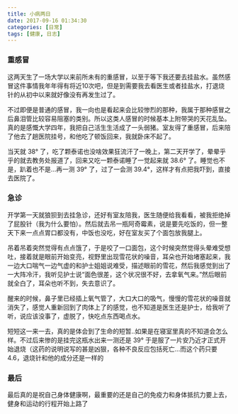 ```yaml
---
title: 小病两日
date: 2017-09-16 01:34:30
categories: [日常]
tags: [健康, 日志]
---
```



### 重感冒

这两天生了一场大学以来前所未有的重感冒，以至于等下我还要去挂盐水。虽然感冒这件事情我年年得有将近10次吧，但是到需要我去看医生或者挂盐水，打退烧针的从初中以来就好像没有再发生过了。

不过即便是普通的感冒，我一向也是看起来会比较惨烈的那种，我属于那种感冒之后鼻泪管比较容易阻塞的类别。所以这类人感冒的时候基本上附带哭的天花乱坠。真的是感慨大学四年，我把自己活生生活成了一头弱猪。室友得了重感冒，后来陪了他去了趟医院挂号，和他吃了顿饭回来，我就卧床不起了。

当天就 38° 了，吃了颗泰诺也没啥效果狂流汗了一晚上，第二天开学了，晕晕乎乎的就去教务处报道了，回来又吃一颗泰诺睡了一觉起来就 38.6° 了。睡觉也不是，趴着也不是...再一测 39° 了，过了一会测 39.4°，这样才有点把我吓到，直接去医院了。

### 急诊

开学第一天就狼狈到去挂急诊，还好有室友陪我，医生随便给我看看，被我拒绝掉了屁股针（我为什么要怕）。然后就去吊一瓶阿奇霉素，说是要先吃饭的，但一整天下来一点点胃口都没有，中饭也没吃，好在室友买了个面包放我腿上。

吊着吊着突然觉得有点点饿了，于是咬了一口面包，这个时候突然觉得头晕难受想吐，接着就是眼前开始变亮，视野里出现雪花状的噪音，耳朵也开始堵塞起来，我一边大口喘气一边气虚的和护士姐姐说难受，描述眼前的雪花，然后我感觉到出了一大阵冷汗，我听见护士说“面色很差，这个状况很不好，去拿氧气来。”然后眼前就全白了，耳朵也听不到，失去意识了。

醒来的时候，鼻子里已经插上氧气管了，大口大口的吸气，慢慢的雪花状的噪音就消失了，感觉人重新回到了肉体上了的感觉，也不知道是医生还是护士，给我听了听，说应该没事了，虚脱了，快吃点东西喝点水。

短短这一来一去，真的是体会到了生命的短暂..如果是在寝室里真的不知道会怎么样。不过后来惨的是挂完这瓶水出来一测还是 39° 于是服了一片安乃近才正式开始退烧（这药的说明说写的甚是凶狠，各种不良反应包括死亡...而这个药只要 4.6，退烧针和他的成分还是一样的

### 最后

最后真的是祝自己身体健康啊，最重要的还是自己的免疫力和身体抵抗力要上去，健身和运动的行程开始上路了